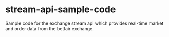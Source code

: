 # stream-api-sample-code
Sample code for the exchange stream api which provides real-time market and order data from the betfair exchange.
